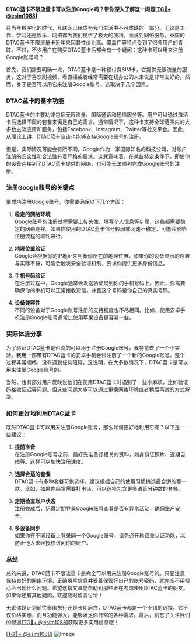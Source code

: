 **DTAC蓝卡不限流量卡可以注册Google吗？带你深入了解这一问题[[TG💪+ @esim1088](https://t.me/s/esim1088)]**

在当今数字化的时代，互联网已经成为我们生活中不可或缺的一部分。无论是工作、学习还是娱乐，网络都为我们提供了极大的便利。而说到网络服务，泰国的DTAC蓝卡不限流量卡近年来因其性价比高、覆盖广等特点受到了很多用户的青睐。不过，不少用户在购买DTAC蓝卡后都会有一个疑问：这种卡可以用来注册Google账号吗？

首先，我们需要明确一点，DTAC蓝卡是一种预付费SIM卡，它提供无限流量的服务，这对于喜欢刷视频、看直播或者经常需要在线办公的人来说是非常友好的。然而，关于是否可以用它来注册Google账号，这取决于几个因素。

### DTAC蓝卡的基本功能

DTAC蓝卡的主要功能包括无限流量、国际通话和短信服务等。用户可以通过激活卡后选择不同的套餐来满足自己的需求。通常情况下，这种卡支持全球范围内的大多数主流应用和服务，包括Facebook、Instagram、Twitter等社交平台。因此，从理论上讲，DTAC蓝卡应该也能够支持Google账号的注册。

但是，实际情况可能会有所不同。Google作为一家国际知名的科技公司，对账户注册的安全性和合法性有着严格的要求。这就意味着，在某些特定条件下，即使你的设备连接到了DTAC蓝卡提供的网络，也可能无法顺利完成Google账号的注册。

### 注册Google账号的关键点

要成功注册Google账号，你需要确保以下几个方面：

1. **稳定的网络环境**  
   Google账号的注册过程需要上传头像、填写个人信息等步骤，这些都需要稳定的网络连接。如果你使用的DTAC蓝卡信号较弱或网速不稳定，可能会影响注册流程的顺利进行。

2. **地理位置验证**  
   Google会根据你的IP地址来判断你所在的地理位置。如果你的设备显示的位置与实际不符，可能会触发安全验证机制，要求你提供更多身份信息。

3. **手机号码验证**  
   在注册过程中，Google通常会发送验证码到你的手机号码上。因此，你需要确保你的手机可以正常接收短信，并且这个号码是你自己的真实号码。

4. **设备兼容性**  
   不同的设备对于Google账号注册的支持程度也不尽相同。比如，使用安卓手机注册Google账号通常比使用苹果设备更容易一些。

### 实际体验分享

为了验证DTAC蓝卡是否真的可以用于注册Google账号，我特意做了一个小实验。我用一部带有DTAC蓝卡的安卓手机尝试注册了一个新的Google账号。整个过程非常顺畅，没有遇到任何阻碍。这说明，在大多数情况下，DTAC蓝卡是可以用来注册Google账号的。

当然，也有部分用户反映说他们在使用DTAC蓝卡时遇到了一些小麻烦，比如验证码接收延迟等问题。但这些问题大多可以通过更换网络环境或者稍后再试的方式解决。

### 如何更好地利用DTAC蓝卡

既然DTAC蓝卡可以用来注册Google账号，那么如何更好地利用它呢？以下是一些建议：

1. **提前准备**  
   在注册Google账号之前，最好先准备好相关的资料，如身份证照片、近期自拍等。这样可以加快注册速度。

2. **选择合适的套餐**  
   DTAC蓝卡有多种套餐可供选择，建议根据自己的使用习惯挑选最合适的那一款。比如，如果你经常需要打电话，可以选择包含更多语音分钟数的套餐。

3. **定期检查账户状态**  
   注册完成后，记得定期登录Google账号查看是否有异常活动，确保账户安全。

4. **多设备同步**  
   如果你在不同设备上登录同一个Google账号，请务必开启双重认证功能，以防止他人未经授权访问你的账户。

### 总结

总的来说，DTAC蓝卡不限流量卡是完全可以用来注册Google账号的。只要注意保持良好的网络环境、正确填写信息并妥善保管好自己的账号密码，就完全不用担心会出现什么问题。希望这篇文章能帮助到那些正在考虑使用DTAC蓝卡的朋友。如果你还有其他疑问，欢迎随时留言讨论！

无论你是计划前往泰国旅行还是长期居住，DTAC蓝卡都是一个不错的选择。它不仅价格实惠，而且功能强大，能够满足你日常的各种需求。最后，别忘了关注我们的频道[[TG💪+ @esim1088](https://t.me/s/esim1088)]获取更多实用信息哦！

[[TG💪+ @esim1088](https://t.me/s/esim1088)] ![Image](https://i.postimg.cc/4NQfJmqS/Snipaste-2025-05-13-00-14-12.png)